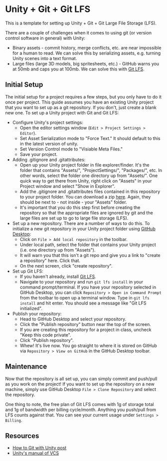# Unity + Git + Git LFS

This is a template for setting up Unity + Git + Git Large File Storage (LFS). 

There are a couple of challenges when it comes to using git (or version control software in general) with Unity:

- Binary assets - commit history, merge conflicts, etc. are near impossible for a human to read. We can solve this by serializing assets, e.g. turning Unity scenes into a text format.
- Large files (large 3D models, big spritesheets, etc.) - GitHub warns you at 50mb and caps you at 100mb. We can solve this with [Git LFS](https://git-lfs.github.com/).

## Initial Setup

The initial setup for a project requires a few steps, but you only have to do it once per project. This guide assumes you have an existing Unity project that you want to set up as a git repository. If you don't, just create a blank new one. To set up a Unity project with Git and Git LFS:

- Configure Unity's project settings:
  - Open the editor settings window (`Edit > Project Settings > Editor`).
  - Set Asset Serialization mode to "Force Text." It should default to this in the latest version of unity.
  - Set Version Control mode to "Visiable Meta Files."
  - Save your project.
- Adding .gitignore and .gitattributes:
  - Open up your Unity project folder in file explorer/finder. It's the folder that contains "Assets/", "ProjectSettings/", "Packages/", etc. In other words, select the folder one directory up from "Assets/". One quick way to get there from Unity, right click on "Assets" in your Project window and select "Show in Explorer".
  - Add the .gitignore and .gitattributes files contained in this repository to your project folder. You can download a zip [here](https://github.com/mikewesthad/unity-git-and-lfs/archive/master.zip). Again, they should be next to - not inside - your "Assets" folder.
  - It's important that you do this step first before creating the repository so that the appropriate files are ignored by git and the large files are set up to go to large file storage (LFS).
- Set up a new repository. There are a number of ways to do this. To initialize a new git repository in your Unity project folder using [GitHub Desktop](https://desktop.github.com/):
  - Click on `File > Add local repository` in the toolbar.
  - Under local path, select the folder that contains your Unity project (i.e. one directory up from "Assets").
  - It will warn you that this isn't a git repo and give you a link to "create a repository" here. Click that.
  - On the next screen, click "create repository".
- Set up Git LFS:
  - If you haven't already, install [Git LFS](https://git-lfs.github.com).
  - Navigate to your repository and run `git lfs install` in your command prompt/terminal. If you have your repository selected in  GitHub Desktop, you can click `Repository > Open in Command Prompt` from the toolbar to open up a terminal window. Type in `git lfs install` and hit enter. You should see a message like "Git LFS initialized".
- Publish your repository:
  - Head to GitHub Desktop and select your repository.
  - Click the "Publish repository" button near the top of the screen.
  - If you are creating this repository for a project in class, uncheck "Keep this code private".
  - Click "Publish repository".
  - Whew! It's live now. You go straight to where it is stored on GitHub via `Repository > View on GitHub` in the GitHub Desktop toolbar.

## Maintenance

Now that the repository is all set up, you can simply commit and push/pull as you work on the project! If you want to set up the repository on a new machine, simply use GitHub Desktop `File > Clone Repository` and select the repository.

One thing to note, the free plan of Git LFS comes with 1g of storage total and 1g of bandwidth per billing cycle/month. Anything you push/pull from LFS counts against that. You can see your current usage under `Settings > Billing`.

## Resources

- [How to Git with Unity post](https://thoughtbot.com/blog/how-to-git-with-unity)
- [Unity's manual of VCS](https://docs.unity3d.com/Manual/VersionControl.html)
